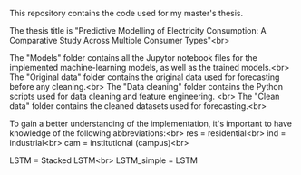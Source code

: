 This repository contains the code used for my master's thesis. 

The thesis title is "Predictive Modelling of Electricity Consumption: A Comparative Study Across Multiple Consumer Types"\<br>

The "Models" folder contains all the Jupytor notebook files for the implemented machine-learning models, as well as the trained models.\<br>
The "Original data" folder contains the original data used for forecasting before any cleaning.\<br>
The "Data cleaning" folder contains the Python scripts used for data cleaning and feature engineering. \<br>
The "Clean data" folder contains the cleaned datasets used for forecasting.\<br>


To gain a better understanding of the implementation, it's important to have knowledge of the following abbreviations:\<br>
res = residential\<br>
ind = industrial\<br>
cam = institutional (campus)\<br>

LSTM = Stacked LSTM\<br>
LSTM_simple = LSTM 
